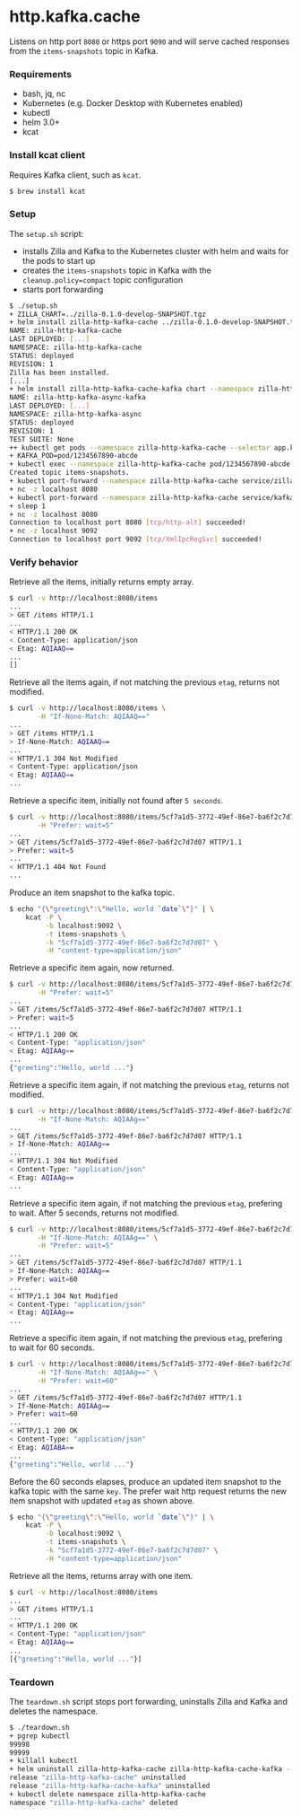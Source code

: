 # http.kafka.cache

Listens on http port `8080` or https port `9090` and will serve cached responses from the `items-snapshots` topic in Kafka.

### Requirements

- bash, jq, nc
- Kubernetes (e.g. Docker Desktop with Kubernetes enabled)
- kubectl
- helm 3.0+
- kcat

### Install kcat client
Requires Kafka client, such as `kcat`.
```bash
$ brew install kcat
```

### Setup

The `setup.sh` script:
- installs Zilla and Kafka to the Kubernetes cluster with helm and waits for the pods to start up
- creates the `items-snapshots` topic in Kafka with the `cleanup.policy=compact` topic configuration
- starts port forwarding

```bash
$ ./setup.sh
+ ZILLA_CHART=../zilla-0.1.0-develop-SNAPSHOT.tgz
+ helm install zilla-http-kafka-cache ../zilla-0.1.0-develop-SNAPSHOT.tgz --namespace zilla-http-kafka-cache --create-namespace --wait [...]
NAME: zilla-http-kafka-cache
LAST DEPLOYED: [...]
NAMESPACE: zilla-http-kafka-cache
STATUS: deployed
REVISION: 1
Zilla has been installed.
[...]
+ helm install zilla-http-kafka-cache-kafka chart --namespace zilla-http-kafka-cache --create-namespace --wait
NAME: zilla-http-kafka-async-kafka
LAST DEPLOYED: [...]
NAMESPACE: zilla-http-kafka-async
STATUS: deployed
REVISION: 1
TEST SUITE: None
++ kubectl get pods --namespace zilla-http-kafka-cache --selector app.kubernetes.io/instance=kafka -o name
+ KAFKA_POD=pod/1234567890-abcde
+ kubectl exec --namespace zilla-http-kafka-cache pod/1234567890-abcde -- /opt/bitnami/kafka/bin/kafka-topics.sh --bootstrap-server localhost:9092 --create --topic items-snapshots --config cleanup.policy=compact --if-not-exists
Created topic items-snapshots.
+ kubectl port-forward --namespace zilla-http-kafka-cache service/zilla-http-kafka-cache 8080 9090
+ nc -z localhost 8080
+ kubectl port-forward --namespace zilla-http-kafka-cache service/kafka 9092 29092
+ sleep 1
+ nc -z localhost 8080
Connection to localhost port 8080 [tcp/http-alt] succeeded!
+ nc -z localhost 9092
Connection to localhost port 9092 [tcp/XmlIpcRegSvc] succeeded!
```

### Verify behavior

Retrieve all the items, initially returns empty array.

```bash
$ curl -v http://localhost:8080/items
...
> GET /items HTTP/1.1
...
< HTTP/1.1 200 OK
< Content-Type: application/json
< Etag: AQIAAQ==
...
[]
```
Retrieve all the items again, if not matching the previous `etag`, returns not modified.
```bash
$ curl -v http://localhost:8080/items \
       -H "If-None-Match: AQIAAQ=="
...
> GET /items HTTP/1.1
> If-None-Match: AQIAAQ==
...
< HTTP/1.1 304 Not Modified
< Content-Type: application/json
< Etag: AQIAAQ==
...
```
Retrieve a specific item, initially not found after `5 seconds`.
```bash
$ curl -v http://localhost:8080/items/5cf7a1d5-3772-49ef-86e7-ba6f2c7d7d07 \
       -H "Prefer: wait=5"
...
> GET /items/5cf7a1d5-3772-49ef-86e7-ba6f2c7d7d07 HTTP/1.1
> Prefer: wait=5
...
< HTTP/1.1 404 Not Found
...
```
Produce an item snapshot to the kafka topic.
```bash
$ echo "{\"greeting\":\"Hello, world `date`\"}" | \
    kcat -P \
         -b localhost:9092 \
         -t items-snapshots \
         -k "5cf7a1d5-3772-49ef-86e7-ba6f2c7d7d07" \
         -H "content-type=application/json"
```
Retrieve a specific item again, now returned.
```bash
$ curl -v http://localhost:8080/items/5cf7a1d5-3772-49ef-86e7-ba6f2c7d7d07 \
       -H "Prefer: wait=5"
...
> GET /items/5cf7a1d5-3772-49ef-86e7-ba6f2c7d7d07 HTTP/1.1
> Prefer: wait=5
...
< HTTP/1.1 200 OK
< Content-Type: "application/json"
< Etag: AQIAAg==
...
{"greeting":"Hello, world ..."}
```
Retrieve a specific item again, if not matching the previous `etag`, returns not modified.
```bash
$ curl -v http://localhost:8080/items/5cf7a1d5-3772-49ef-86e7-ba6f2c7d7d07 \
       -H "If-None-Match: AQIAAg=="
...
> GET /items/5cf7a1d5-3772-49ef-86e7-ba6f2c7d7d07 HTTP/1.1
> If-None-Match: AQIAAg==
...
< HTTP/1.1 304 Not Modified
< Content-Type: "application/json"
< Etag: AQIAAg==
...
```
Retrieve a specific item again, if not matching the previous `etag`, prefering to wait. After 5 seconds, returns not modified.
```bash
$ curl -v http://localhost:8080/items/5cf7a1d5-3772-49ef-86e7-ba6f2c7d7d07 \
       -H "If-None-Match: AQIAAg==" \
       -H "Prefer: wait=5"
...
> GET /items/5cf7a1d5-3772-49ef-86e7-ba6f2c7d7d07 HTTP/1.1
> If-None-Match: AQIAAg==
> Prefer: wait=60
...
< HTTP/1.1 304 Not Modified
< Content-Type: "application/json"
< Etag: AQIAAg==
...
```
Retrieve a specific item again, if not matching the previous `etag`, prefering to wait for 60 seconds.
```bash
$ curl -v http://localhost:8080/items/5cf7a1d5-3772-49ef-86e7-ba6f2c7d7d07 \
       -H "If-None-Match: AQIAAg==" \
       -H "Prefer: wait=60"
...
> GET /items/5cf7a1d5-3772-49ef-86e7-ba6f2c7d7d07 HTTP/1.1
> If-None-Match: AQIAAg==
> Prefer: wait=60
...
< HTTP/1.1 200 OK
< Content-Type: "application/json"
< Etag: AQIABA==
...
{"greeting":"Hello, world ..."}
```
Before the 60 seconds elapses, produce an updated item snapshot to the kafka topic with the same `key`.
The prefer wait http request returns the new item snapshot with updated `etag` as shown above.
```bash
$ echo "{\"greeting\":\"Hello, world `date`\"}" | \
    kcat -P \
         -b localhost:9092 \
         -t items-snapshots \
         -k "5cf7a1d5-3772-49ef-86e7-ba6f2c7d7d07" \
         -H "content-type=application/json"
```
Retrieve all the items, returns array with one item.
```bash
$ curl -v http://localhost:8080/items
...
> GET /items HTTP/1.1
...
< HTTP/1.1 200 OK
< Content-Type: "application/json"
< Etag: AQIAAg==
...
[{"greeting":"Hello, world ..."}]
```

### Teardown

The `teardown.sh` script stops port forwarding, uninstalls Zilla and Kafka and deletes the namespace.

```bash
$ ./teardown.sh
+ pgrep kubectl
99998
99999
+ killall kubectl
+ helm uninstall zilla-http-kafka-cache zilla-http-kafka-cache-kafka --namespace zilla-http-kafka-cache
release "zilla-http-kafka-cache" uninstalled
release "zilla-http-kafka-cache-kafka" uninstalled
+ kubectl delete namespace zilla-http-kafka-cache
namespace "zilla-http-kafka-cache" deleted
```
